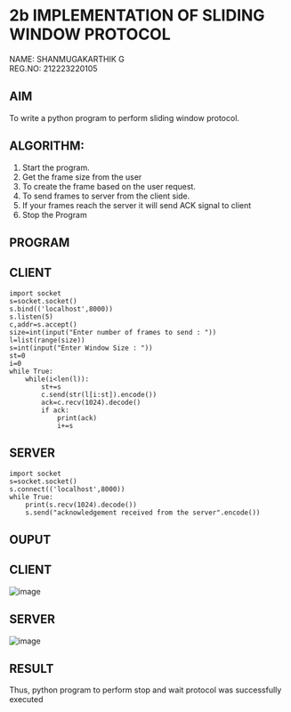 # 2b IMPLEMENTATION OF SLIDING WINDOW PROTOCOL

NAME: SHANMUGAKARTHIK G <br>
REG.NO: 212223220105

## AIM
To write a python program to perform sliding window protocol.
## ALGORITHM:
1. Start the program.
2. Get the frame size from the user
3. To create the frame based on the user request.
4. To send frames to server from the client side.
5. If your frames reach the server it will send ACK signal to client
6. Stop the Program
## PROGRAM
## CLIENT
~~~
import socket
s=socket.socket()
s.bind(('localhost',8000))
s.listen(5)
c,addr=s.accept()
size=int(input("Enter number of frames to send : "))
l=list(range(size))
s=int(input("Enter Window Size : "))
st=0
i=0
while True:
    while(i<len(l)):
        st+=s
        c.send(str(l[i:st]).encode())
        ack=c.recv(1024).decode()
        if ack:
            print(ack)
            i+=s
~~~
## SERVER
~~~
import socket
s=socket.socket()
s.connect(('localhost',8000))
while True:
    print(s.recv(1024).decode())
    s.send("acknowledgement received from the server".encode())
~~~

## OUPUT
## CLIENT
![image](https://github.com/user-attachments/assets/9a1a811c-3454-4221-8169-23082011c431)

## SERVER
![image](https://github.com/user-attachments/assets/b3a3460c-00ac-4e81-ac40-1659b8363873)

## RESULT
Thus, python program to perform stop and wait protocol was successfully executed
